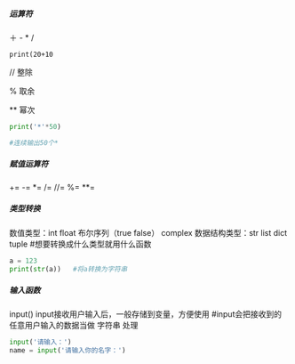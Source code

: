 #####  运算符

＋ - * /

`print(20+10`

// 整除

%  取余

** 幂次

```python
print('*'*50)   

#连续输出50个*
```

##### 赋值运算符

+=  -=  *=  /=  //=  %=  **=

##### 类型转换

数值类型：int float 布尔序列（true false） complex
数据结构类型：str list dict tuple
#想要转换成什么类型就用什么函数

```python
a = 123
print(str(a))   #将a转换为字符串
```

##### 输入函数

input() 
input接收用户输入后，一般存储到变量，方便使用
#input会把接收到的任意用户输入的数据当做 字符串 处理

```python
input('请输入：')
name = input('请输入你的名字：')
```

